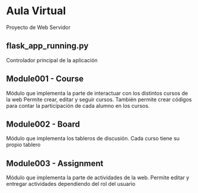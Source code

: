 # Aula Virtual
Proyecto de Web Servidor

## flask_app_running.py

Controlador principal de la aplicación

## Module001 - Course

Módulo que implementa la parte de interactuar con los distintos cursos de la web
Permite crear, editar y seguir cursos.
También permite crear códigos para contar la participación de cada alumno en los cursos.

## Module002 - Board

Módulo que implementa los tableros de discusión.
Cada curso tiene su propio tablero

## Module003 - Assignment

Módulo que implementa la parte de actividades de la web.
Permite editar y entregar actividades dependiendo del rol del usuario